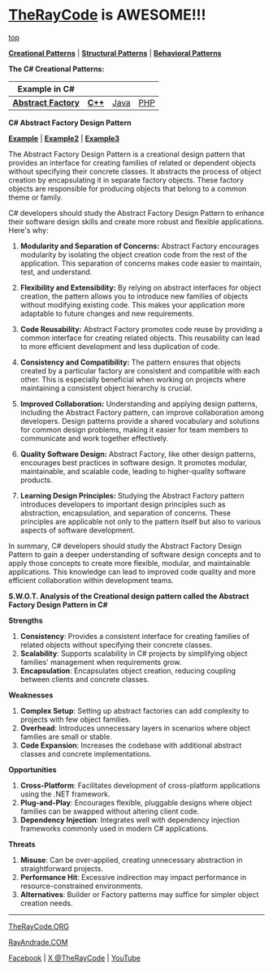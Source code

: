 # [TheRayCode](../../../README.md) is AWESOME!!!

[top](../README.md)

**[Creational Patterns](../README.md)** | **[Structural Patterns](../../Structural/README.md)** | **[Behavioral Patterns](../../Behavioral/README.md)**

**The C# Creational Patterns:**

|Example in C#|   |   |   |
|---|---|---|---|
| [**Abstract Factory**](README.md) | [**C++**](../../../CPP/Creational/AbstractFactory/README.md) | [Java](../../../Java/Creational/AbstractFactory/README.md) | [PHP](../../../PHP/Creational/AbstractFactory/README.md) |

**C# Abstract Factory Design Pattern**

[**Example**](Example1/README.md) | [**Example2**](Example2/README.md) | [**Example3**](Example3/README.md)

The Abstract Factory Design Pattern is a creational design pattern that provides an interface for creating families of related or dependent objects without specifying their concrete classes. It abstracts the process of object creation by encapsulating it in separate factory objects. These factory objects are responsible for producing objects that belong to a common theme or family.

C# developers should study the Abstract Factory Design Pattern to enhance their software design skills and create more robust and flexible applications. Here's why:

1. **Modularity and Separation of Concerns:** Abstract Factory encourages modularity by isolating the object creation code from the rest of the application. This separation of concerns makes code easier to maintain, test, and understand.

2. **Flexibility and Extensibility:** By relying on abstract interfaces for object creation, the pattern allows you to introduce new families of objects without modifying existing code. This makes your application more adaptable to future changes and new requirements.

3. **Code Reusability:** Abstract Factory promotes code reuse by providing a common interface for creating related objects. This reusability can lead to more efficient development and less duplication of code.

4. **Consistency and Compatibility:** The pattern ensures that objects created by a particular factory are consistent and compatible with each other. This is especially beneficial when working on projects where maintaining a consistent object hierarchy is crucial.

5. **Improved Collaboration:** Understanding and applying design patterns, including the Abstract Factory pattern, can improve collaboration among developers. Design patterns provide a shared vocabulary and solutions for common design problems, making it easier for team members to communicate and work together effectively.

6. **Quality Software Design:** Abstract Factory, like other design patterns, encourages best practices in software design. It promotes modular, maintainable, and scalable code, leading to higher-quality software products.

7. **Learning Design Principles:** Studying the Abstract Factory pattern introduces developers to important design principles such as abstraction, encapsulation, and separation of concerns. These principles are applicable not only to the pattern itself but also to various aspects of software development.

In summary, C# developers should study the Abstract Factory Design Pattern to gain a deeper understanding of software design concepts and to apply those concepts to create more flexible, modular, and maintainable applications. This knowledge can lead to improved code quality and more efficient collaboration within development teams.

**S.W.O.T. Analysis of the Creational design pattern called the Abstract Factory Design Pattern in C#**

**Strengths**  
1. **Consistency**: Provides a consistent interface for creating families of related objects without specifying their concrete classes.  
2. **Scalability**: Supports scalability in C# projects by simplifying object families' management when requirements grow.  
3. **Encapsulation**: Encapsulates object creation, reducing coupling between clients and concrete classes.

**Weaknesses**  
1. **Complex Setup**: Setting up abstract factories can add complexity to projects with few object families.  
2. **Overhead**: Introduces unnecessary layers in scenarios where object families are small or stable.  
3. **Code Expansion**: Increases the codebase with additional abstract classes and concrete implementations.

**Opportunities**  
1. **Cross-Platform**: Facilitates development of cross-platform applications using the .NET framework.  
2. **Plug-and-Play**: Encourages flexible, pluggable designs where object families can be swapped without altering client code.  
3. **Dependency Injection**: Integrates well with dependency injection frameworks commonly used in modern C# applications.

**Threats**  
1. **Misuse**: Can be over-applied, creating unnecessary abstraction in straightforward projects.  
2. **Performance Hit**: Excessive indirection may impact performance in resource-constrained environments.  
3. **Alternatives**: Builder or Factory patterns may suffice for simpler object creation needs.

---

[TheRayCode.ORG](https://www.TheRayCode.org)

[RayAndrade.COM](https://www.RayAndrade.com)

[Facebook](https://www.facebook.com/TheRayCode/) | [X @TheRayCode](https://www.x.com/TheRayCode/) | [YouTube](https://www.youtube.com/TheRayCode/)

